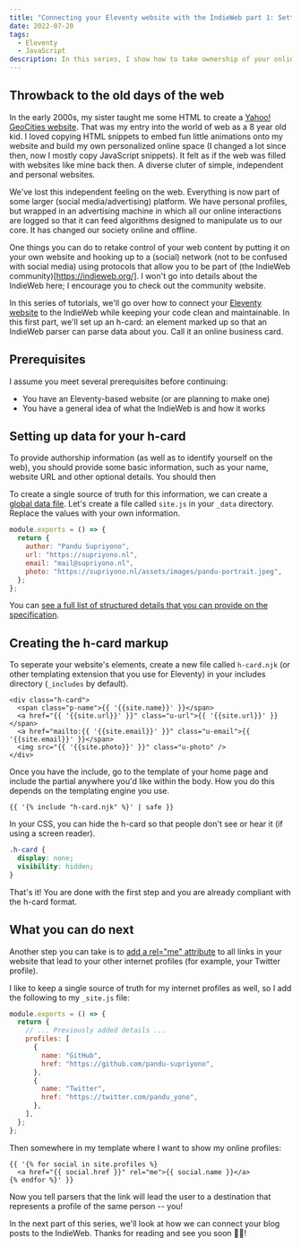 ```yaml
---
title: "Connecting your Eleventy website with the IndieWeb part 1: Setting up a h-card"
date: 2022-07-20
tags:
  - Eleventy
  - JavaScript
description: In this series, I show how to take ownership of your online personality by connecting your Eleventy website to the IndieWeb.
---
```


## Throwback to the old days of the web

In the early 2000s, my sister taught me some HTML to create a [Yahoo! GeoCities
website](https://en.wikipedia.org/wiki/Yahoo!_GeoCities). That was my entry into
the world of web as a 8 year old kid. I loved copying HTML snippets to embed fun
little animations onto my website and build my own personalized online space (I
changed a lot since then, now I mostly copy JavaScript snippets). It felt as if
the web was filled with websites like mine back then. A diverse cluter of
simple, independent and personal websites.

We've lost this independent feeling on the web. Everything is now part of some
larger (social media/advertising) platform. We have personal profiles, but
wrapped in an advertising machine in which all our online interactions are
logged so that it can feed algorithms designed to manipulate us to our core. It
has changed our society online and offline.

One things you can do to retake control of your web content by putting it on your own
website and hooking up to a (social) network (not to be confused with social media) using
protocols that allow you to be part of (the IndieWeb community)[https://indieweb.org/].
I won't go into details about the IndieWeb here; I encourage you to check out the community
website.

In this series of tutorials, we'll go over how to connect your [Eleventy
website](https://www.11ty.dev/) to the IndieWeb while keeping your code clean
and maintainable. In this first part, we'll set up an h-card: an element marked up
so that an IndieWeb parser can parse data about you. Call it an online business card.

## Prerequisites

I assume you meet several prerequisites before continuing:

- You have an Eleventy-based website (or are planning to make one)
- You have a general idea of what the IndieWeb is and how it works

## Setting up data for your h-card

To provide authorship information (as well as to identify yourself on the web),
you should provide some basic information, such as your name, website URL and
other optional details. You should then

To create a single source of truth for this information,
we can create a [global data file](https://www.11ty.dev/docs/data-global/).
Let's create a file called `site.js` in your `_data` directory. Replace the values with your own information.

```js
module.exports = () => {
  return {
    author: "Pandu Supriyono",
    url: "https://supriyono.nl",
    email: "mail@supriyono.nl",
    photo: "https://supriyono.nl/assets/images/pandu-portrait.jpeg",
  };
};
```

You can [see a full list of structured details that you can provide on the specification](https://microformats.org/wiki/h-card).

## Creating the h-card markup

To seperate your website's elements, create a new file called `h-card.njk` (or other templating extension that you use for Eleventy)
in your includes directory (`_includes` by default).

```liquid
<div class="h-card">
  <span class="p-name">{{ '{{site.name}}' }}</span>
  <a href="{{ '{{site.url}}' }}" class="u-url">{{ '{{site.url}}' }}</span>
  <a href="mailto:{{ '{{site.email}}' }}" class="u-email">{{ '{{site.email}}' }}</span>
  <img src="{{ '{{site.photo}}' }}" class="u-photo" />
</div>
```

Once you have the include, go to the template of your home page and include the partial anywhere you'd like within the body.
How you do this depends on the templating engine you use.

```liquid
{{ '{% include "h-card.njk" %}' | safe }}
```

In your CSS, you can hide the h-card so that people don't see or hear it (if using a screen reader).

```css
.h-card {
  display: none;
  visibility: hidden;
}
```

That's it! You are done with the first step and you are already compliant with the h-card format.

## What you can do next

Another step you can take is to [add a rel="me" attribute](https://indieweb.org/rel-me) to all links in your website that lead to your other
internet profiles (for example, your Twitter profile).

I like to keep a single source of truth for my internet profiles as well, so I add the following to my `_site.js` file:

```js
module.exports = () => {
  return {
    // ... Previously added details ...
    profiles: [
      {
        name: "GitHub",
        href: "https://github.com/pandu-supriyono",
      },
      {
        name: "Twitter",
        href: "https://twitter.com/pandu_yono",
      },
    ],
  };
};
```

Then somewhere in my template where I want to show my online profiles:

```liquid
{{ '{% for social in site.profiles %}
  <a href="{{ social.href }}" rel="me">{{ social.name }}</a>
{% endfor %}' }}
```

Now you tell parsers that the link will lead the user to a destination that represents a profile of the same person -- you!

In the next part of this series, we'll look at how we can connect your blog posts to the IndieWeb. Thanks for reading and see you soon 👋🏽!
